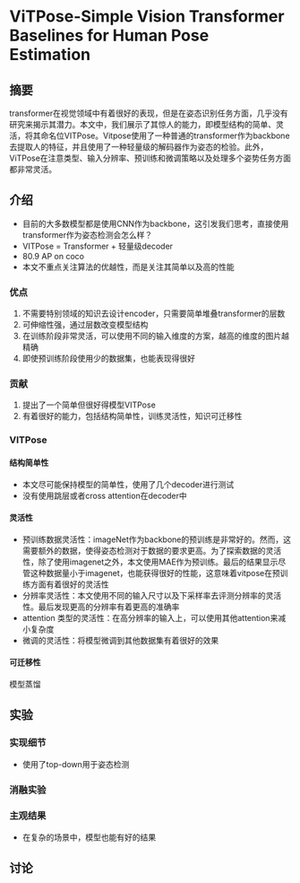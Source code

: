 # ViTPose-Simple Vision Transformer Baselines for Human Pose Estimation

## 摘要
transformer在视觉领域中有着很好的表现，但是在姿态识别任务方面，几乎没有研究来揭示其潜力。本文中，我们展示了其惊人的能力，即模型结构的简单、灵活，将其命名位VITPose。Vitpose使用了一种普通的transformer作为backbone去提取人的特征，并且使用了一种轻量级的解码器作为姿态的检验。此外，ViTPose在注意类型、输入分辨率、预训练和微调策略以及处理多个姿势任务方面都非常灵活。

## 介绍
- 目前的大多数模型都是使用CNN作为backbone，这引发我们思考，直接使用transformer作为姿态检测会怎么样？   
- VITPose = Transformer + 轻量级decoder
- 80.9 AP on coco
- 本文不重点关注算法的优越性，而是关注其简单以及高的性能

### 优点
1. 不需要特别领域的知识去设计encoder，只需要简单堆叠transformer的层数
2. 可伸缩性强，通过层数改变模型结构
3. 在训练阶段非常灵活，可以使用不同的输入维度的方案，越高的维度的图片越精确
4. 即使预训练阶段使用少的数据集，也能表现得很好

### 贡献
1. 提出了一个简单但很好得模型VITPose
2. 有着很好的能力，包括结构简单性，训练灵活性，知识可迁移性

### VITPose

#### 结构简单性
- 本文尽可能保持模型的简单性，使用了几个decoder进行测试
- 没有使用跳层或者cross attention在decoder中

#### 灵活性
- 预训练数据灵活性：imageNet作为backbone的预训练是非常好的。然而，这需要额外的数据，使得姿态检测对于数据的要求更高。为了探索数据的灵活性，除了使用imagenet之外，本文使用MAE作为预训练。最后的结果显示尽管这种数据量小于imagenet，也能获得很好的性能，这意味着vitpose在预训练方面有着很好的灵活性
- 分辨率灵活性：本文使用不同的输入尺寸以及下采样率去评测分辨率的灵活性。最后发现更高的分辨率有着更高的准确率
- attention 类型的灵活性：在高分辨率的输入上，可以使用其他attention来减小复杂度
- 微调的灵活性：将模型微调到其他数据集有着很好的效果

#### 可迁移性
模型蒸馏

## 实验

### 实现细节
- 使用了top-down用于姿态检测

### 消融实验

### 主观结果
- 在复杂的场景中，模型也能有好的结果

## 讨论

